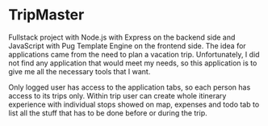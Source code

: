 # TripMaster 

Fullstack project with Node.js with Express on the backend side and JavaScript with Pug Template Engine on the frontend side. The idea for applications came from the need to plan a vacation trip. Unfortunately, I did not find any application that would meet my needs, so this application is to give me all the necessary tools that I want. 

Only logged user has access to the application tabs, so each person has access to its trips only. Within trip user can create whole itinerary experience with individual stops showed on map, expenses and todo tab to list all the stuff that has to be done before or during the trip. 